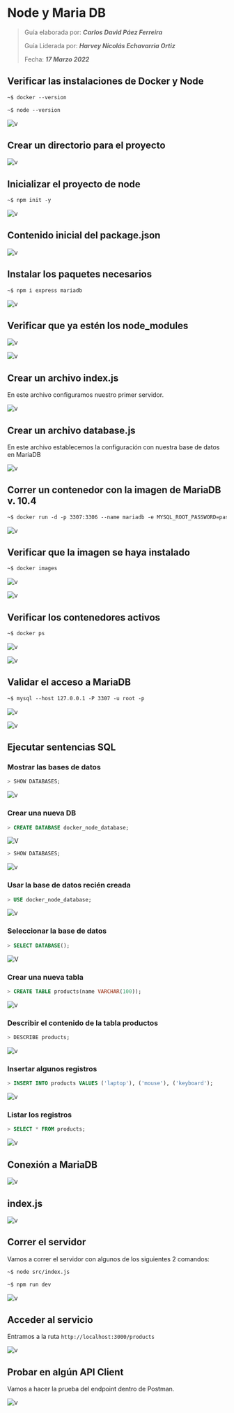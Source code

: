 # Node y Maria DB

> Guía elaborada por: ***Carlos David Páez Ferreira***
>
> Guía Liderada por: ***Harvey Nicolás Echavarria Ortiz***
>
> Fecha: ***17 Marzo 2022***

## Verificar las instalaciones de Docker y Node

```txt
~$ docker --version
```

```txt
~$ node --version
```

![v](doc/01.png)

## Crear un directorio para el proyecto

![v](doc/02.png)

## Inicializar el proyecto de node

```txt
~$ npm init -y
```

![v](doc/03.png)

## Contenido inicial del package.json

![v](doc/04.png)

## Instalar los paquetes necesarios

```txt
~$ npm i express mariadb
```

![v](doc/05.png)

## Verificar que ya estén los node_modules

![v](doc/06.png)

![v](doc/07.png)

## Crear un archivo index.js

En este archivo configuramos nuestro primer servidor.

![v](doc/08.png)

## Crear un archivo database.js

En este archivo establecemos la configuración con nuestra base de datos en MariaDB

![v](doc/09.png)

## Correr un contenedor con la imagen de MariaDB v. 10.4

```txt
~$ docker run -d -p 3307:3306 --name mariadb -e MYSQL_ROOT_PASSWORD=password mariadb/server:10.4
```

![v](doc/10.png)

## Verificar que la imagen se haya instalado

```txt
~$ docker images
```

![v](doc/11.png)

![v](doc/12.png)

## Verificar los contenedores activos

```txt
~$ docker ps
```

![v](doc/13.png)

![v](doc/14.png)

## Validar el acceso a MariaDB

```txt
~$ mysql --host 127.0.0.1 -P 3307 -u root -p
```

![v](doc/15.png)

![v](doc/16.png)

## Ejecutar sentencias SQL

### Mostrar las bases de datos

```sql
> SHOW DATABASES;
```

![v](doc/17.png)

### Crear una nueva DB

```sql
> CREATE DATABASE docker_node_database;
```

![V](doc/18.png)

```sql
> SHOW DATABASES;
```

![v](doc/19.png)

### Usar la base de datos recién creada

```sql
> USE docker_node_database;
```

![v](doc/20.png)

### Seleccionar la base de datos

```sql
> SELECT DATABASE();
```

![V](doc/21.png)

### Crear una nueva tabla

```sql
> CREATE TABLE products(name VARCHAR(100));
```

![v](doc/22.png)

### Describir el contenido de la tabla productos

```sql
> DESCRIBE products;
```

![v](doc/23.png)

### Insertar algunos registros

```sql
> INSERT INTO products VALUES ('laptop'), ('mouse'), ('keyboard');
```

![v](doc/24.png)

### Listar los registros

```sql
> SELECT * FROM products;
```

![v](doc/25.png)

## Conexión a MariaDB

![v](doc/26.png)

## index.js

![v](doc/27.png)

## Correr el servidor

Vamos a correr el servidor con algunos de los siguientes 2 comandos:

```txt
~$ node src/index.js
```

```txt
~$ npm run dev
```

![v](doc/28.png)

## Acceder al servicio

Entramos a la ruta `http://localhost:3000/products`

![v](doc/29.png)

## Probar en algún API Client

Vamos a hacer la prueba del endpoint dentro de Postman.

![v](doc/30.png)

